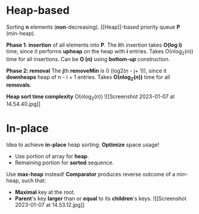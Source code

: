 # Heap-based
Sorting **n** elements (**non**-decreasing).
[[Heap]]-based priority queue **P** (min-heap).

**Phase 1**: **insertion** of all elements into **P**.
	The **i**th insertion takes **O(log i)** time, since it performs **upheap** on the heap with **i** entries.
	Takes O($n\log_2(n)$) time for all insertions.
	Can be **O (n)** using **bottom-up** construction.

**Phase 2: removal**
	The **j**th **removeMin** is 0 (log2(n - j+ 1)), since it **downheaps** heap of n - i + 1 entries.
	Takes **O($n\log_2(n)$)** time for all **removals**.

**Heap sort time complexity** O($n\log_2(n)$)
![[Screenshot 2023-01-07 at 14.54.40.jpg]]

# In-place
Idea to achieve **in-place** heap sorting:
**Optimize** space usage!
- Use portion of array for **heap**.
- Remaining portion for **sorted** sequence.

Use **max-heap** instead!
**Comparator** produces reverse outcome of a min-heap, such that:
- **Maximal** key at the root.
- **Parent**'s key **larger** than or **equal** to its **children**'s keys.
![[Screenshot 2023-01-07 at 14.53.12.jpg]]